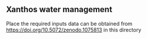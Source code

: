 ## Xanthos water management

Place the required inputs data can be obtained from https://doi.org/10.5072/zenodo.1075813 in this directory

